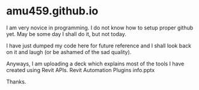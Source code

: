 # amu459.github.io
I am very novice in programming. I do not know how to setup proper github yet. May be some day I shall do it, but not today.

I have just dumped my code here for future reference and I shall look back on it and laugh (or be ashamed of the sad quality).

Anyways, I am uploading a deck which explains most of the tools I have created using Revit APIs.
Revit Automation Plugins info.pptx

Thanks.

